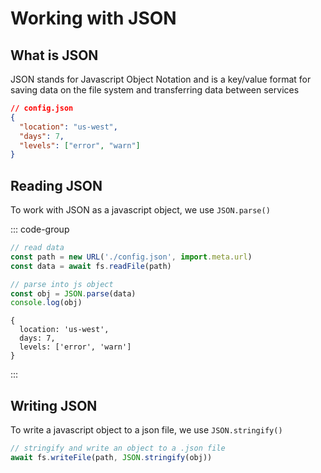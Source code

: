 # Working with JSON

<Vimeo id="903019272"></Vimeo>

## What is JSON

JSON stands for Javascript Object Notation and is a key/value format for saving
data on the file system and transferring data between services

```json
// config.json
{
  "location": "us-west",
  "days": 7,
  "levels": ["error", "warn"]
}
```

## Reading JSON

To work with JSON as a javascript object, we use `JSON.parse()`

::: code-group

```js
// read data
const path = new URL('./config.json', import.meta.url)
const data = await fs.readFile(path)

// parse into js object
const obj = JSON.parse(data)
console.log(obj)
```

```console [output]
{
  location: 'us-west',
  days: 7,
  levels: ['error', 'warn']
}
```

:::

## Writing JSON

To write a javascript object to a json file, we use `JSON.stringify()`

```js
// stringify and write an object to a .json file
await fs.writeFile(path, JSON.stringify(obj))
```

